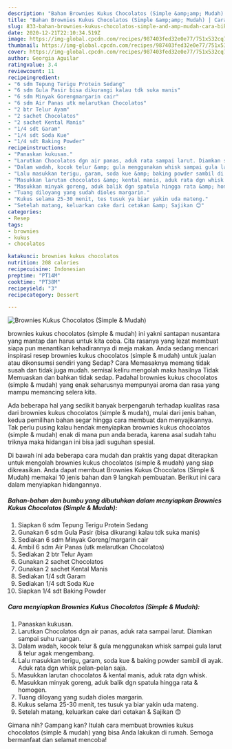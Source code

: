 ```yaml
---
description: "Bahan Brownies Kukus Chocolatos (Simple &amp;amp; Mudah) | Cara Bikin Brownies Kukus Chocolatos (Simple &amp;amp; Mudah) Yang Lezat"
title: "Bahan Brownies Kukus Chocolatos (Simple &amp;amp; Mudah) | Cara Bikin Brownies Kukus Chocolatos (Simple &amp;amp; Mudah) Yang Lezat"
slug: 833-bahan-brownies-kukus-chocolatos-simple-and-amp-mudah-cara-bikin-brownies-kukus-chocolatos-simple-and-amp-mudah-yang-lezat
date: 2020-12-21T22:10:34.519Z
image: https://img-global.cpcdn.com/recipes/987403fed32e0e77/751x532cq70/brownies-kukus-chocolatos-simple-mudah-foto-resep-utama.jpg
thumbnail: https://img-global.cpcdn.com/recipes/987403fed32e0e77/751x532cq70/brownies-kukus-chocolatos-simple-mudah-foto-resep-utama.jpg
cover: https://img-global.cpcdn.com/recipes/987403fed32e0e77/751x532cq70/brownies-kukus-chocolatos-simple-mudah-foto-resep-utama.jpg
author: Georgia Aguilar
ratingvalue: 3.4
reviewcount: 11
recipeingredient:
- "6 sdm Tepung Terigu Protein Sedang"
- "6 sdm Gula Pasir bisa dikurangi kalau tdk suka manis"
- "6 sdm Minyak Gorengmargarin cair"
- "6 sdm Air Panas utk melarutkan Chocolatos"
- "2 btr Telur Ayam"
- "2 sachet Chocolatos"
- "2 sachet Kental Manis"
- "1/4 sdt Garam"
- "1/4 sdt Soda Kue"
- "1/4 sdt Baking Powder"
recipeinstructions:
- "Panaskan kukusan."
- "Larutkan Chocolatos dgn air panas, aduk rata sampai larut. Diamkan sampai suhu ruangan."
- "Dalam wadah, kocok telur &amp; gula menggunakan whisk sampai gula larut &amp; telur agak mengembang."
- "Lalu masukkan terigu, garam, soda kue &amp; baking powder sambil di ayak. Aduk rata dgn whisk pelan-pelan saja."
- "Masukkan larutan chocolatos &amp; kental manis, aduk rata dgn whisk."
- "Masukkan minyak goreng, aduk balik dgn spatula hingga rata &amp; homogen."
- "Tuang diloyang yang sudah dioles margarin."
- "Kukus selama 25-30 menit, tes tusuk ya biar yakin uda mateng."
- "Setelah matang, keluarkan cake dari cetakan &amp; Sajikan 😊"
categories:
- Resep
tags:
- brownies
- kukus
- chocolatos

katakunci: brownies kukus chocolatos 
nutrition: 208 calories
recipecuisine: Indonesian
preptime: "PT14M"
cooktime: "PT38M"
recipeyield: "3"
recipecategory: Dessert

---
```



![Brownies Kukus Chocolatos (Simple &amp; Mudah)](https://img-global.cpcdn.com/recipes/987403fed32e0e77/751x532cq70/brownies-kukus-chocolatos-simple-mudah-foto-resep-utama.jpg)


brownies kukus chocolatos (simple &amp; mudah) ini yakni santapan nusantara yang mantap dan harus untuk kita coba. Cita rasanya yang lezat membuat siapa pun menantikan kehadirannya di meja makan.
Anda sedang mencari inspirasi resep brownies kukus chocolatos (simple &amp; mudah) untuk jualan atau dikonsumsi sendiri yang Sedap? Cara Memasaknya memang tidak susah dan tidak juga mudah. semisal keliru mengolah maka hasilnya Tidak Memuaskan dan bahkan tidak sedap. Padahal brownies kukus chocolatos (simple &amp; mudah) yang enak seharusnya mempunyai aroma dan rasa yang mampu memancing selera kita.



Ada beberapa hal yang sedikit banyak berpengaruh terhadap kualitas rasa dari brownies kukus chocolatos (simple &amp; mudah), mulai dari jenis bahan, kedua pemilihan bahan segar hingga cara membuat dan menyajikannya. Tak perlu pusing kalau hendak menyiapkan brownies kukus chocolatos (simple &amp; mudah) enak di mana pun anda berada, karena asal sudah tahu triknya maka hidangan ini bisa jadi suguhan spesial.


Di bawah ini ada beberapa cara mudah dan praktis yang dapat diterapkan untuk mengolah brownies kukus chocolatos (simple &amp; mudah) yang siap dikreasikan. Anda dapat membuat Brownies Kukus Chocolatos (Simple &amp; Mudah) memakai 10 jenis bahan dan 9 langkah pembuatan. Berikut ini cara dalam menyiapkan hidangannya.

<!--inarticleads1-->

##### Bahan-bahan dan bumbu yang dibutuhkan dalam menyiapkan Brownies Kukus Chocolatos (Simple &amp; Mudah):

1. Siapkan 6 sdm Tepung Terigu Protein Sedang
1. Gunakan 6 sdm Gula Pasir (bisa dikurangi kalau tdk suka manis)
1. Sediakan 6 sdm Minyak Goreng/margarin cair
1. Ambil 6 sdm Air Panas (utk melarutkan Chocolatos)
1. Sediakan 2 btr Telur Ayam
1. Gunakan 2 sachet Chocolatos
1. Gunakan 2 sachet Kental Manis
1. Sediakan 1/4 sdt Garam
1. Sediakan 1/4 sdt Soda Kue
1. Siapkan 1/4 sdt Baking Powder




<!--inarticleads2-->

##### Cara menyiapkan Brownies Kukus Chocolatos (Simple &amp; Mudah):

1. Panaskan kukusan.
1. Larutkan Chocolatos dgn air panas, aduk rata sampai larut. Diamkan sampai suhu ruangan.
1. Dalam wadah, kocok telur &amp; gula menggunakan whisk sampai gula larut &amp; telur agak mengembang.
1. Lalu masukkan terigu, garam, soda kue &amp; baking powder sambil di ayak. Aduk rata dgn whisk pelan-pelan saja.
1. Masukkan larutan chocolatos &amp; kental manis, aduk rata dgn whisk.
1. Masukkan minyak goreng, aduk balik dgn spatula hingga rata &amp; homogen.
1. Tuang diloyang yang sudah dioles margarin.
1. Kukus selama 25-30 menit, tes tusuk ya biar yakin uda mateng.
1. Setelah matang, keluarkan cake dari cetakan &amp; Sajikan 😊




Gimana nih? Gampang kan? Itulah cara membuat brownies kukus chocolatos (simple &amp; mudah) yang bisa Anda lakukan di rumah. Semoga bermanfaat dan selamat mencoba!
